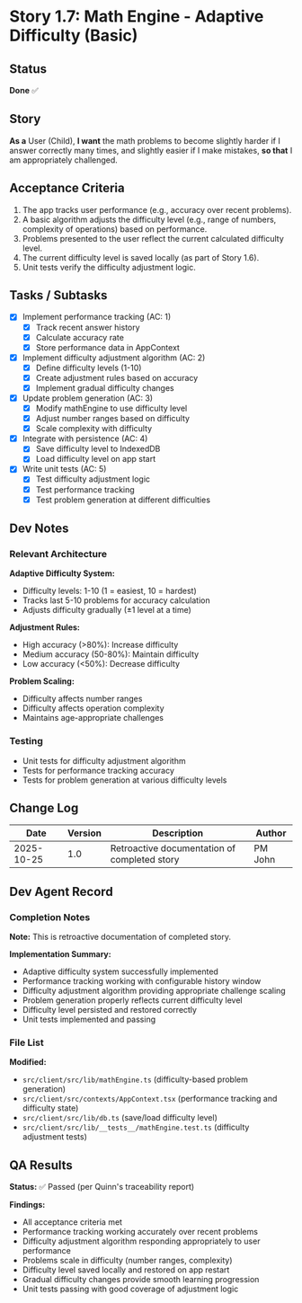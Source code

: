 # Story 1.7: Math Engine - Adaptive Difficulty (Basic)

## Status

**Done** ✅

## Story

**As a** User (Child),
**I want** the math problems to become slightly harder if I answer correctly many times, and slightly easier if I make mistakes,
**so that** I am appropriately challenged.

## Acceptance Criteria

1. The app tracks user performance (e.g., accuracy over recent problems).
2. A basic algorithm adjusts the difficulty level (e.g., range of numbers, complexity of operations) based on performance.
3. Problems presented to the user reflect the current calculated difficulty level.
4. The current difficulty level is saved locally (as part of Story 1.6).
5. Unit tests verify the difficulty adjustment logic.

## Tasks / Subtasks

- [x] Implement performance tracking (AC: 1)
  - [x] Track recent answer history
  - [x] Calculate accuracy rate
  - [x] Store performance data in AppContext
- [x] Implement difficulty adjustment algorithm (AC: 2)
  - [x] Define difficulty levels (1-10)
  - [x] Create adjustment rules based on accuracy
  - [x] Implement gradual difficulty changes
- [x] Update problem generation (AC: 3)
  - [x] Modify mathEngine to use difficulty level
  - [x] Adjust number ranges based on difficulty
  - [x] Scale complexity with difficulty
- [x] Integrate with persistence (AC: 4)
  - [x] Save difficulty level to IndexedDB
  - [x] Load difficulty level on app start
- [x] Write unit tests (AC: 5)
  - [x] Test difficulty adjustment logic
  - [x] Test performance tracking
  - [x] Test problem generation at different difficulties

## Dev Notes

### Relevant Architecture

**Adaptive Difficulty System:**
- Difficulty levels: 1-10 (1 = easiest, 10 = hardest)
- Tracks last 5-10 problems for accuracy calculation
- Adjusts difficulty gradually (±1 level at a time)

**Adjustment Rules:**
- High accuracy (>80%): Increase difficulty
- Medium accuracy (50-80%): Maintain difficulty
- Low accuracy (<50%): Decrease difficulty

**Problem Scaling:**
- Difficulty affects number ranges
- Difficulty affects operation complexity
- Maintains age-appropriate challenges

### Testing

- Unit tests for difficulty adjustment algorithm
- Tests for performance tracking accuracy
- Tests for problem generation at various difficulty levels

## Change Log

| Date | Version | Description | Author |
|------|---------|-------------|--------|
| 2025-10-25 | 1.0 | Retroactive documentation of completed story | PM John |

## Dev Agent Record

### Completion Notes

**Note:** This is retroactive documentation of completed story.

**Implementation Summary:**
- Adaptive difficulty system successfully implemented
- Performance tracking working with configurable history window
- Difficulty adjustment algorithm providing appropriate challenge scaling
- Problem generation properly reflects current difficulty level
- Difficulty level persisted and restored correctly
- Unit tests implemented and passing

### File List

**Modified:**
- `src/client/src/lib/mathEngine.ts` (difficulty-based problem generation)
- `src/client/src/contexts/AppContext.tsx` (performance tracking and difficulty state)
- `src/client/src/lib/db.ts` (save/load difficulty level)
- `src/client/src/lib/__tests__/mathEngine.test.ts` (difficulty adjustment tests)

## QA Results

**Status:** ✅ Passed (per Quinn's traceability report)

**Findings:**
- All acceptance criteria met
- Performance tracking working accurately over recent problems
- Difficulty adjustment algorithm responding appropriately to user performance
- Problems scale in difficulty (number ranges, complexity)
- Difficulty level saved locally and restored on app restart
- Gradual difficulty changes provide smooth learning progression
- Unit tests passing with good coverage of adjustment logic
